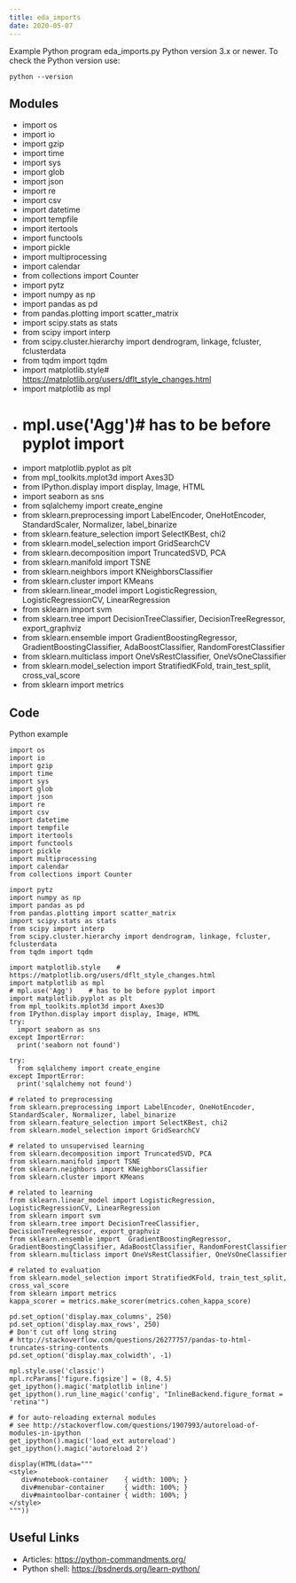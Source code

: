 ```yaml
---
title: eda_imports
date: 2020-05-07
---
```

Example Python program eda_imports.py
Python version 3.x or newer.
To check the Python version use:

    python --version

## Modules

* import os
* import io
* import gzip
* import time
* import sys
* import glob
* import json
* import re
* import csv
* import datetime
* import tempfile
* import itertools
* import functools
* import pickle
* import multiprocessing
* import calendar
* from collections import Counter
* import pytz
* import numpy as np
* import pandas as pd
* from pandas.plotting import scatter_matrix
* import scipy.stats as stats
* from scipy import interp
* from scipy.cluster.hierarchy import dendrogram, linkage, fcluster, fclusterdata
* from tqdm import tqdm
* import matplotlib.style# https://matplotlib.org/users/dflt_style_changes.html
* import matplotlib as mpl
* # mpl.use('Agg')# has to be before pyplot import
* import matplotlib.pyplot as plt
* from mpl_toolkits.mplot3d import Axes3D
* from IPython.display import display, Image, HTML
*   import seaborn as sns
*   from sqlalchemy import create_engine
* from sklearn.preprocessing import LabelEncoder, OneHotEncoder, StandardScaler, Normalizer, label_binarize
* from sklearn.feature_selection import SelectKBest, chi2
* from sklearn.model_selection import GridSearchCV
* from sklearn.decomposition import TruncatedSVD, PCA
* from sklearn.manifold import TSNE
* from sklearn.neighbors import KNeighborsClassifier
* from sklearn.cluster import KMeans
* from sklearn.linear_model import LogisticRegression, LogisticRegressionCV, LinearRegression
* from sklearn import svm
* from sklearn.tree import DecisionTreeClassifier, DecisionTreeRegressor, export_graphviz
* from sklearn.ensemble import  GradientBoostingRegressor, GradientBoostingClassifier, AdaBoostClassifier, RandomForestClassifier
* from sklearn.multiclass import OneVsRestClassifier, OneVsOneClassifier
* from sklearn.model_selection import StratifiedKFold, train_test_split, cross_val_score
* from sklearn import metrics

## Code

Python example

    import os
    import io
    import gzip
    import time
    import sys
    import glob
    import json
    import re
    import csv
    import datetime
    import tempfile
    import itertools
    import functools
    import pickle
    import multiprocessing
    import calendar
    from collections import Counter
    
    import pytz
    import numpy as np
    import pandas as pd
    from pandas.plotting import scatter_matrix
    import scipy.stats as stats
    from scipy import interp
    from scipy.cluster.hierarchy import dendrogram, linkage, fcluster, fclusterdata
    from tqdm import tqdm
    
    import matplotlib.style    # https://matplotlib.org/users/dflt_style_changes.html
    import matplotlib as mpl
    # mpl.use('Agg')    # has to be before pyplot import
    import matplotlib.pyplot as plt
    from mpl_toolkits.mplot3d import Axes3D
    from IPython.display import display, Image, HTML
    try:
      import seaborn as sns
    except ImportError:
      print('seaborn not found')
    
    try:
      from sqlalchemy import create_engine
    except ImportError:
      print('sqlalchemy not found')
    
    # related to preprocessing 
    from sklearn.preprocessing import LabelEncoder, OneHotEncoder, StandardScaler, Normalizer, label_binarize
    from sklearn.feature_selection import SelectKBest, chi2
    from sklearn.model_selection import GridSearchCV
    
    # related to unsupervised learning 
    from sklearn.decomposition import TruncatedSVD, PCA
    from sklearn.manifold import TSNE
    from sklearn.neighbors import KNeighborsClassifier
    from sklearn.cluster import KMeans
    
    # related to learning
    from sklearn.linear_model import LogisticRegression, LogisticRegressionCV, LinearRegression
    from sklearn import svm
    from sklearn.tree import DecisionTreeClassifier, DecisionTreeRegressor, export_graphviz
    from sklearn.ensemble import  GradientBoostingRegressor, GradientBoostingClassifier, AdaBoostClassifier, RandomForestClassifier
    from sklearn.multiclass import OneVsRestClassifier, OneVsOneClassifier
    
    # related to evaluation
    from sklearn.model_selection import StratifiedKFold, train_test_split, cross_val_score
    from sklearn import metrics
    kappa_scorer = metrics.make_scorer(metrics.cohen_kappa_score)
    
    pd.set_option('display.max_columns', 250)
    pd.set_option('display.max_rows', 250)
    # Don't cut off long string
    # http://stackoverflow.com/questions/26277757/pandas-to-html-truncates-string-contents
    pd.set_option('display.max_colwidth', -1)
    
    mpl.style.use('classic')
    mpl.rcParams['figure.figsize'] = (8, 4.5)
    get_ipython().magic('matplotlib inline')
    get_ipython().run_line_magic('config', "InlineBackend.figure_format = 'retina'")
    
    # for auto-reloading external modules
    # see http://stackoverflow.com/questions/1907993/autoreload-of-modules-in-ipython
    get_ipython().magic('load_ext autoreload')
    get_ipython().magic('autoreload 2')
    
    display(HTML(data="""
    <style>
       div#notebook-container    { width: 100%; }
       div#menubar-container     { width: 100%; }
       div#maintoolbar-container { width: 100%; }
    </style>
    """))

## Useful Links

- Articles: https://python-commandments.org/
- Python shell: https://bsdnerds.org/learn-python/
